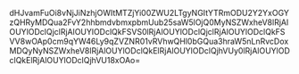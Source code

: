 dHJvamFuOi8vNjJiNzhjOWItMTZjYi00ZWU2LTgyNGItYTRmODU2Y2YxOGYzQHRyMDQua2FvY2hhbmdvbmxpbmUub25saW5lOjQ0MyNSZWxheV8lRjAlOUYlODclQjclRjAlOUYlODclQkFSVS0lRjAlOUYlODclQjclRjAlOUYlODclQkFSVV8wOAp0cm9qYW46Ly9qZVZNR01vRVhwQHl0bGQua3hraW5nLnRvcDoxMDQyNyNSZWxheV8lRjAlOUYlODclQkElRjAlOUYlODclQjhVUy0lRjAlOUYlODclQkElRjAlOUYlODclQjhVU18xOAo=